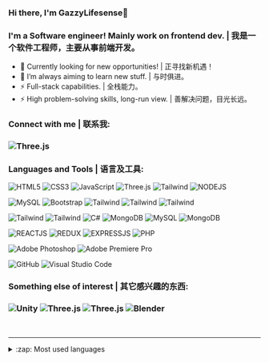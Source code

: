 ### Hi there, I'm GazzyLifesense👋

### I'm a Software engineer! Mainly work on frontend dev. | 我是一个软件工程师，主要从事前端开发。

- 🔭 Currently looking for new opportunities! | 正寻找新机遇！
- 🌱 I’m always aiming to learn new stuff. | 与时俱进。
- ⚡ Full-stack capabilities. | 全栈能力。
- ⚡ High problem-solving skills, long-run view. | 善解决问题，目光长远。

### Connect with me | 联系我:

### <img alt="Three.js" src="https://img.shields.io/badge/WeChat: GazzyLifesense-%234fc08d.svg?style=for-the-badge&logo=WeChat&logoColor=white"/>

### Languages and Tools | 语言及工具:

<img alt="HTML5" src="https://img.shields.io/badge/html5-%23E34F26.svg?style=for-the-badge&logo=html5&logoColor=white"/> <img alt="CSS3" src="https://img.shields.io/badge/css3-%231572B6.svg?style=for-the-badge&logo=css3&logoColor=white"/> <img alt="JavaScript" src="https://img.shields.io/badge/javascript-%23323330.svg?style=for-the-badge&logo=javascript&logoColor=%23F7DF1E"/> <img alt="Three.js" src="https://img.shields.io/badge/vue.js-%234fc08d.svg?style=for-the-badge&logo=vue.js&logoColor=00ff58"/> <img alt="Tailwind" src="https://img.shields.io/badge/Webpack-%230170fe.svg?style=for-the-badge&logo=webpack&logoColor=white"/> <img alt="NODEJS" src="https://img.shields.io/badge/node.js-6DA55F?style=for-the-badge&logo=node.js&logoColor=white"/>

<img alt="MySQL" src="https://img.shields.io/badge/Jquery-%230769ad.svg?style=for-the-badge&logo=jquery&logoColor=white"/> <img alt="Bootstrap" src="https://img.shields.io/badge/bootstrap-%23563D7C.svg?style=for-the-badge&logo=bootstrap&logoColor=white"/> <img alt="Tailwind" src="https://img.shields.io/badge/Element Plus-%230170fe.svg?style=for-the-badge&logo=gitbook&logoColor=white"/> <img alt="Tailwind" src="https://img.shields.io/badge/Ant Design-%230170fe.svg?style=for-the-badge&logo=antdesign&logoColor=red"/> <img alt="Tailwind" src="https://img.shields.io/badge/tailwindcss-%2338B2AC.svg?style=for-the-badge&logo=tailwind-css&logoColor=skyblue"/>

<img alt="Tailwind" src="https://img.shields.io/badge/Python-%23000.svg?style=for-the-badge&logo=python&logoColor=%23F7DF1E"/> <img alt="Tailwind" src="https://img.shields.io/badge/Java-%23000.svg?style=for-the-badge&logo=&logoColor=%23F7DF1E"/> <img alt="C#" src="https://img.shields.io/badge/c%23-%23000.svg?style=for-the-badge&logo=csharp&logoColor=%239c0cba"/> <img alt="MongoDB" src="https://img.shields.io/badge/MongoDB-%234ea94b.svg?style=for-the-badge&logo=mongodb&logoColor=white"/> <img alt="MySQL" src="https://img.shields.io/badge/mysql-%2300f.svg?style=for-the-badge&logo=mysql&logoColor=white"/> <img alt="MongoDB" src="https://img.shields.io/badge/Redis-%23000.svg?style=for-the-badge&logo=redis&logoColor=red"/>

<img alt="REACTJS" src="https://img.shields.io/badge/react-%2320232a.svg?style=for-the-badge&logo=react&logoColor=%2361DAFB"/> <img alt="REDUX" src="https://img.shields.io/badge/redux-%23593d88.svg?style=for-the-badge&logo=redux&logoColor=white"/> <img alt="EXPRESSJS" src="https://img.shields.io/badge/express.js-%23404d59.svg?style=for-the-badge&logo=express&logoColor=%2361DAFB"/> <img alt="PHP" src="https://img.shields.io/badge/php-%23777BB4.svg?style=for-the-badge&logo=php&logoColor=white"/>

<img alt="Adobe Photoshop" src="https://img.shields.io/badge/adobephotoshop-%2331A8FF.svg?style=for-the-badge&logo=adobephotoshop&logoColor=white"/> <img alt="Adobe Premiere Pro" src="https://img.shields.io/badge/Adobe%20Premiere%20Pro-9999FF.svg?style=for-the-badge&logo=Adobe%20Premiere%20Pro&logoColor=white"/>

<img alt="GitHub" src="https://img.shields.io/badge/github-%23121011.svg?style=for-the-badge&logo=github&logoColor=white"/> <img alt="Visual Studio Code" src="https://img.shields.io/badge/VisualStudioCode-0078d7.svg?style=for-the-badge&logo=visual-studio-code&logoColor=white"/>  

### Something else of interest | 其它感兴趣的东西:

### <img alt="Unity" src="https://img.shields.io/badge/unity-%23000000.svg?style=for-the-badge&logo=unity&logoColor=white"/> <img alt="Three.js" src="https://img.shields.io/badge/Cocos Creator-%23121011.svg?style=for-the-badge&logo=cocos&logoColor=%2355c2e1"/> <img alt="Three.js" src="https://img.shields.io/badge/three.js-%23121011.svg?style=for-the-badge&logo=threedotjs&logoColor=white"/> <img alt="Blender" src="https://img.shields.io/badge/blender-%23F5792A.svg?style=for-the-badge&logo=blender&logoColor=white"/> 



<br />

---

<details>
  <summary>:zap: Most used languages</summary>

[![Top Langs](https://github-readme-stats.vercel.app/api/top-langs/?username=GazzyLifesense)](https://github.com/yapac/github-readme-stats)

</details>

